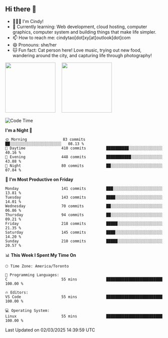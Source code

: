 ## Hi there 👋

<!--
**xinyue296/xinyue296** is a ✨ _special_ ✨ repository because its `README.md` (this file) appears on your GitHub profile.

Here are some ideas to get you started:

- 🔭 I’m currently working on ...
- 🌱 I’m currently learning ...
- 👯 I’m looking to collaborate on ...
- 🤔 I’m looking for help with ...
- 💬 Ask me about ...
- 📫 How to reach me: ...
- 😄 Pronouns: ...
- ⚡ Fun fact: ...
-->
- 👩🏻‍💻 I'm Cindy!
- 🌱 Currently learning: Web development, cloud hosting, computer graphics, computer system and building things that make life simpler.
- 📫 How to reach me: cindytao[dot]xy[at]outlook[dot]com
- 😄 Pronouns: she/her
- 🐱 Fun fact: Cat person here! Love music, trying out new food, wandering around the city, and capturing life through photography!

<!--Github Status: start-->
<div align="left">
  <img height="160em" src="https://github-readme-stats-topaz-two-25.vercel.app/api?username=xinyue296&theme=react&show_icons=true&count_private=true&include_orgs=true&hide=contribs,issues" />
    &nbsp;&nbsp;&nbsp;
  <img height="160em" src="https://github-readme-stats-cindy-taos-projects.vercel.app/api/top-langs/?username=xinyue296&theme=react&count_private=true&include_orgs=true&layout=compact" />
</div>
<!-- Github Status: end-->

<!--START_SECTION:waka-->
![Code Time](http://img.shields.io/badge/Code%20Time-250%20hrs-blue)

**I'm a Night 🦉** 

```text
🌞 Morning                83 commits          ██░░░░░░░░░░░░░░░░░░░░░░░   08.13 % 
🌆 Daytime                410 commits         ██████████░░░░░░░░░░░░░░░   40.16 % 
🌃 Evening                448 commits         ███████████░░░░░░░░░░░░░░   43.88 % 
🌙 Night                  80 commits          ██░░░░░░░░░░░░░░░░░░░░░░░   07.84 % 
```
📅 **I'm Most Productive on Friday** 

```text
Monday                   141 commits         ███░░░░░░░░░░░░░░░░░░░░░░   13.81 % 
Tuesday                  143 commits         ████░░░░░░░░░░░░░░░░░░░░░   14.01 % 
Wednesday                70 commits          ██░░░░░░░░░░░░░░░░░░░░░░░   06.86 % 
Thursday                 94 commits          ██░░░░░░░░░░░░░░░░░░░░░░░   09.21 % 
Friday                   218 commits         █████░░░░░░░░░░░░░░░░░░░░   21.35 % 
Saturday                 145 commits         ████░░░░░░░░░░░░░░░░░░░░░   14.20 % 
Sunday                   210 commits         █████░░░░░░░░░░░░░░░░░░░░   20.57 % 
```


📊 **This Week I Spent My Time On** 

```text
🕑︎ Time Zone: America/Toronto

💬 Programming Languages: 
C                        55 mins             █████████████████████████   100.00 % 

🔥 Editors: 
VS Code                  55 mins             █████████████████████████   100.00 % 

💻 Operating System: 
Linux                    55 mins             █████████████████████████   100.00 % 
```


 Last Updated on 02/03/2025 14:39:59 UTC
<!--END_SECTION:waka-->
